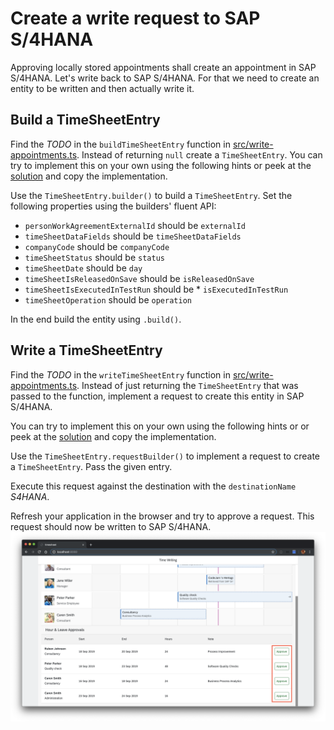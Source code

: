 # Create a write request to SAP S/4HANA
Approving locally stored appointments shall create an appointment in SAP S/4HANA. Let's write back to SAP S/4HANA. For that we need to create an entity to be written and then actually write it.

## Build a TimeSheetEntry
Find the *TODO* in the `buildTimeSheetEntry` function in [src/write-appointments.ts](src/write-appointments.ts). Instead of returning `null` create a `TimeSheetEntry`. You can try to implement this on your own using the following hints or peek at the [solution](SOLUTION.md#build-a-timesheetentry) and copy the implementation.

Use the `TimeSheetEntry.builder()` to build a `TimeSheetEntry`. Set the following properties using the builders' fluent API:

* `personWorkAgreementExternalId` should be `externalId`
* `timeSheetDataFields` should be `timeSheetDataFields`
* `companyCode` should be `companyCode`
* `timeSheetStatus` should be `status`
* `timeSheetDate` should be `day`
* `timeSheetIsReleasedOnSave` should be `isReleasedOnSave`
* `timeSheetIsExecutedInTestRun` should be * `isExecutedInTestRun`
* `timeSheetOperation` should be `operation`

In the end build the entity using `.build()`.

## Write a TimeSheetEntry
Find the *TODO* in the `writeTimeSheetEntry` function in [src/write-appointments.ts](src/write-appointments.ts). Instead of just returning the `TimeSheetEntry` that was passed to the function, implement a request to create this entity in SAP S/4HANA.

You can try to implement this on your own using the following hints or or peek at the [solution](SOLUTION.md#write-a-timesheetentry) and copy the implementation.

Use the `TimeSheetEntry.requestBuilder()` to implement a request to create a `TimeSheetEntry`. Pass the given entry.

Execute this request against the destination with the `destinationName` *S4HANA*.

Refresh your application in the browser and try to approve a request. This request should now be written to SAP S/4HANA.
![Local Write](images/approve.png)
